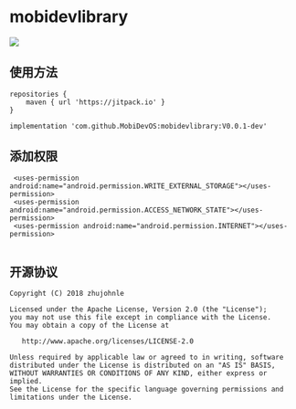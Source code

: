 # mobidevlibrary
[![](https://jitpack.io/v/MobiDevOS/mobidevlibrary.svg)](https://jitpack.io/#MobiDevOS/mobidevlibrary)

## 使用方法

```
repositories {
    maven { url 'https://jitpack.io' }
}

implementation 'com.github.MobiDevOS:mobidevlibrary:V0.0.1-dev'

```

## 添加权限
```
 <uses-permission android:name="android.permission.WRITE_EXTERNAL_STORAGE"></uses-permission>
 <uses-permission android:name="android.permission.ACCESS_NETWORK_STATE"></uses-permission>
 <uses-permission android:name="android.permission.INTERNET"></uses-permission>
 
```

## 开源协议

```
Copyright (C) 2018 zhujohnle

Licensed under the Apache License, Version 2.0 (the "License");
you may not use this file except in compliance with the License.
You may obtain a copy of the License at

   http://www.apache.org/licenses/LICENSE-2.0

Unless required by applicable law or agreed to in writing, software
distributed under the License is distributed on an "AS IS" BASIS,
WITHOUT WARRANTIES OR CONDITIONS OF ANY KIND, either express or implied.
See the License for the specific language governing permissions and
limitations under the License.
```
